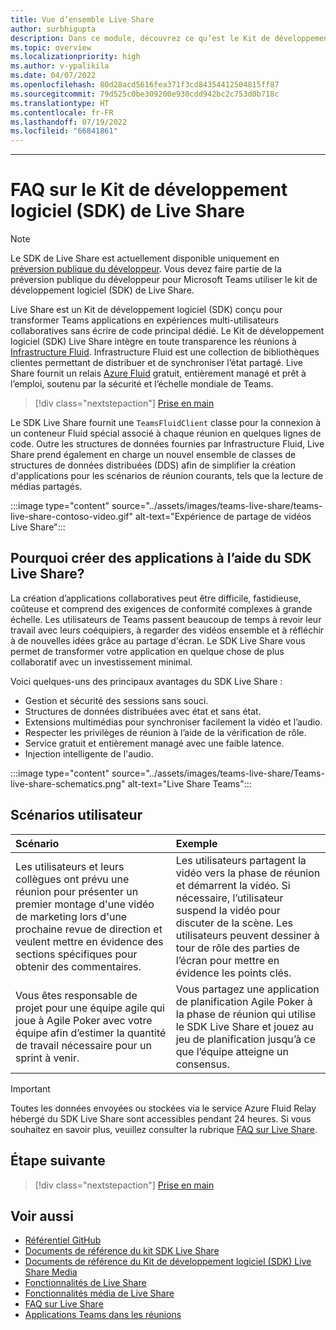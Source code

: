 ```yaml
---
title: Vue d’ensemble Live Share
author: surbhigupta
description: Dans ce module, découvrez ce qu’est le Kit de développement logiciel (SDK) Microsoft Live Share et ses scénarios utilisateur.
ms.topic: overview
ms.localizationpriority: high
ms.author: v-ypalikila
ms.date: 04/07/2022
ms.openlocfilehash: 80d28acd5616fea371f3cd84354412504815ff87
ms.sourcegitcommit: 79d525c0be309200e930cdd942bc2c753d0b718c
ms.translationtype: HT
ms.contentlocale: fr-FR
ms.lasthandoff: 07/19/2022
ms.locfileid: "66841861"
---
```

---

# <a name="live-share-sdk"></a>FAQ sur le Kit de développement logiciel (SDK) de Live Share

> [!Note]
> Le SDK de Live Share est actuellement disponible uniquement en [préversion publique du développeur](../resources/dev-preview/developer-preview-intro.md). Vous devez faire partie de la préversion publique du développeur pour Microsoft Teams utiliser le kit de développement logiciel (SDK) de Live Share.

Live Share est un Kit de développement logiciel (SDK) conçu pour transformer Teams applications en expériences multi-utilisateurs collaboratives sans écrire de code principal dédié. Le Kit de développement logiciel (SDK) Live Share intègre en toute transparence les réunions à [Infrastructure Fluid](https://fluidframework.com/). Infrastructure Fluid est une collection de bibliothèques clientes permettant de distribuer et de synchroniser l’état partagé. Live Share fournit un relais [Azure Fluid](/azure/azure-fluid-relay/) gratuit, entièrement managé et prêt à l’emploi, soutenu par la sécurité et l’échelle mondiale de Teams.

> [!div class="nextstepaction"]
> [Prise en main](teams-live-share-quick-start.md)

Le SDK Live Share fournit une `TeamsFluidClient` classe pour la connexion à un conteneur Fluid spécial associé à chaque réunion en quelques lignes de code. Outre les structures de données fournies par Infrastructure Fluid, Live Share prend également en charge un nouvel ensemble de classes de structures de données distribuées (DDS) afin de simplifier la création d'applications pour les scénarios de réunion courants, tels que la lecture de médias partagés.

:::image type="content" source="../assets/images/teams-live-share/teams-live-share-contoso-video.gif" alt-text="Expérience de partage de vidéos Live Share":::

## <a name="why-build-apps-using-the-live-share-sdk"></a>Pourquoi créer des applications à l’aide du SDK Live Share?

La création d’applications collaboratives peut être difficile, fastidieuse, coûteuse et comprend des exigences de conformité complexes à grande échelle. Les utilisateurs de Teams passent beaucoup de temps à revoir leur travail avec leurs coéquipiers, à regarder des vidéos ensemble et à réfléchir à de nouvelles idées grâce au partage d'écran. Le SDK Live Share vous permet de transformer votre application en quelque chose de plus collaboratif avec un investissement minimal.

Voici quelques-uns des principaux avantages du SDK Live Share :

* Gestion et sécurité des sessions sans souci.
* Structures de données distribuées avec état et sans état.
* Extensions multimédias pour synchroniser facilement la vidéo et l’audio.
* Respecter les privilèges de réunion à l’aide de la vérification de rôle.
* Service gratuit et entièrement managé avec une faible latence.
* Injection intelligente de l'audio.

:::image type="content" source="../assets/images/teams-live-share/Teams-live-share-schematics.png" alt-text="Live Share Teams":::

## <a name="user-scenarios"></a>Scénarios utilisateur

|Scénario|Exemple|
| :------- | :--------------------- |
| Les utilisateurs et leurs collègues ont prévu une réunion pour présenter un premier montage d'une vidéo de marketing lors d'une prochaine revue de direction et veulent mettre en évidence des sections spécifiques pour obtenir des commentaires. | Les utilisateurs partagent la vidéo vers la phase de réunion et démarrent la vidéo. Si nécessaire, l’utilisateur suspend la vidéo pour discuter de la scène. Les utilisateurs peuvent dessiner à tour de rôle des parties de l’écran pour mettre en évidence les points clés.|
| Vous êtes responsable de projet pour une équipe agile qui joue à Agile Poker avec votre équipe afin d’estimer la quantité de travail nécessaire pour un sprint à venir.| Vous partagez une application de planification Agile Poker à la phase de réunion qui utilise le SDK Live Share et jouez au jeu de planification jusqu’à ce que l’équipe atteigne un consensus.|

> [!IMPORTANT]
> Toutes les données envoyées ou stockées via le service Azure Fluid Relay hébergé du SDK Live Share sont accessibles pendant 24 heures. Si vous souhaitez en savoir plus, veuillez consulter la rubrique [FAQ sur Live Share](teams-live-share-faq.md).

## <a name="next-step"></a>Étape suivante

> [!div class="nextstepaction"]
> [Prise en main](teams-live-share-quick-start.md)

## <a name="see-also"></a>Voir aussi

* [Référentiel GitHub](https://github.com/microsoft/live-share-sdk)
* [ Documents de référence du kit SDK Live Share](/javascript/api/@microsoft/live-share/)
* [Documents de référence du Kit de développement logiciel (SDK) Live Share Media](/javascript/api/@microsoft/live-share-media/)
* [Fonctionnalités de Live Share](teams-live-share-capabilities.md)
* [Fonctionnalités média de Live Share](teams-live-share-media-capabilities.md)
* [FAQ sur Live Share](teams-live-share-faq.md)
* [Applications Teams dans les réunions](teams-apps-in-meetings.md)
